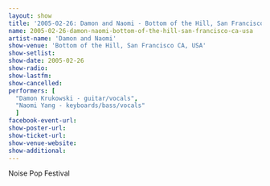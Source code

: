 ```yaml
---
layout: show
title: '2005-02-26: Damon and Naomi - Bottom of the Hill, San Francisco CA, USA'
name: 2005-02-26-damon-naomi-bottom-of-the-hill-san-francisco-ca-usa
artist-name: 'Damon and Naomi'
show-venue: 'Bottom of the Hill, San Francisco CA, USA'
show-setlist: 
show-date: 2005-02-26
show-radio: 
show-lastfm: 
show-cancelled: 
performers: [
  "Damon Krukowski - guitar/vocals",
  "Naomi Yang - keyboards/bass/vocals"
  ]
facebook-event-url: 
show-poster-url: 
show-ticket-url: 
show-venue-website: 
show-additional: 
---
```


Noise Pop Festival